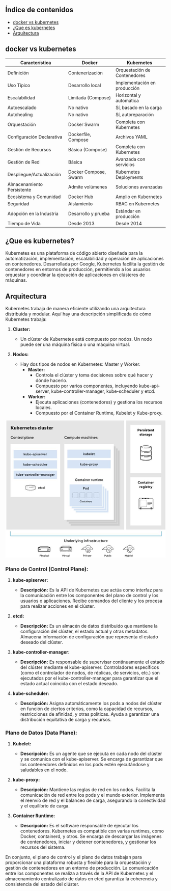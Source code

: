 ## Índice de contenidos
* [docker vs kubernetes](#item1)
* [¿Que es kubernetes](#item2)
* [Arquitectura](#item3)

<a name="item1"></a>
## docker vs kubernetes

| Característica            | Docker              | Kubernetes                |
|---------------------------|---------------------|---------------------------|
| Definición                | Contenerización     | Orquestación de Contenedores|
| Uso Típico                | Desarrollo local    | Implementación en producción|
| Escalabilidad             | Limitada (Compose)  | Horizontal y automática    |
| Autoescalado              | No nativo           | Sí, basado en la carga     |
| Autohealing               | No nativo           | Sí, autoreparación        |
| Orquestación              | Docker Swarm        | Completa con Kubernetes   |
| Configuración Declarativa | Dockerfile, Compose | Archivos YAML             |
| Gestión de Recursos       | Básica (Compose)     | Completa con Kubernetes   |
| Gestión de Red            | Básica               | Avanzada con servicios    |
| Despliegue/Actualización  | Docker Compose, Swarm| Kubernetes Deployments    |
| Almacenamiento Persistente| Admite volúmenes     | Soluciones avanzadas      |
| Ecosistema y Comunidad     | Docker Hub           | Amplio en Kubernetes       |
| Seguridad                 | Aislamiento          | RBAC en Kubernetes        |
| Adopción en la Industria  | Desarrollo y prueba  | Estándar en producción    |
| Tiempo de Vida            | Desde 2013           | Desde 2014                |

<a name="item2"></a>
## ¿Que es kubernetes?

Kubernetes es una plataforma de código abierto diseñada para la automatización, implementación, escalabilidad y operación de aplicaciones en contenedores. Desarrollada por Google, Kubernetes facilita la gestión de contenedores en entornos de producción, permitiendo a los usuarios orquestar y coordinar la ejecución de aplicaciones en clústeres de máquinas.

<a name="item3"></a>
## Arquitectura

Kubernetes trabaja de manera eficiente utilizando una arquitectura distribuida y modular. Aquí hay una descripción simplificada de cómo Kubernetes trabaja:

1. **Cluster:**
   - Un clúster de Kubernetes está compuesto por nodos. Un nodo puede ser una máquina física o una máquina virtual.

2. **Nodos:**
   - Hay dos tipos de nodos en Kubernetes: Master y Worker.
      - **Master:**
         - Controla el clúster y toma decisiones sobre qué hacer y dónde hacerlo.
         - Compuesto por varios componentes, incluyendo kube-api-server, kube-controller-manager, kube-scheduler y etcd.
      - **Worker:**
         - Ejecuta aplicaciones (contenedores) y gestiona los recursos locales.
         - Compuesto por el Container Runtime, Kubelet y Kube-proxy.

![Diagrama](https://github.com/Andherson333333/k8s/blob/main/arquictectura/imagenes/kubernetes-2.JPG)

### Plano de Control (Control Plane):

1. **kube-apiserver:**
   - **Descripción:** Es la API de Kubernetes que actúa como interfaz para la comunicación entre los componentes del plano de control y los usuarios o aplicaciones. Recibe comandos del cliente y los procesa para realizar acciones en el clúster.

2. **etcd:**
   - **Descripción:** Es un almacén de datos distribuido que mantiene la configuración del clúster, el estado actual y otras metadatos. Almacena información de configuración que representa el estado deseado del clúster.

3. **kube-controller-manager:**
   - **Descripción:** Es responsable de supervisar continuamente el estado del clúster mediante el kube-apiserver. Controladores específicos (como el controlador de nodos, de réplicas, de servicios, etc.) son ejecutados por el kube-controller-manager para garantizar que el estado actual coincida con el estado deseado.

4. **kube-scheduler:**
   - **Descripción:** Asigna automáticamente los pods a nodos del clúster en función de ciertos criterios, como la capacidad de recursos, restricciones de afinidad, y otras políticas. Ayuda a garantizar una distribución equitativa de carga y recursos.

### Plano de Datos (Data Plane):

1. **Kubelet:**
   - **Descripción:** Es un agente que se ejecuta en cada nodo del clúster y se comunica con el kube-apiserver. Se encarga de garantizar que los contenedores definidos en los pods estén ejecutándose y saludables en el nodo.

2. **kube-proxy:**
   - **Descripción:** Mantiene las reglas de red en los nodos. Facilita la comunicación de red entre los pods y el mundo exterior. Implementa el reenvío de red y el balanceo de carga, asegurando la conectividad y el equilibrio de carga.

3. **Container Runtime:**
   - **Descripción:** Es el software responsable de ejecutar los contenedores. Kubernetes es compatible con varias runtimes, como Docker, containerd, y otros. Se encarga de descargar las imágenes de contenedores, iniciar y detener contenedores, y gestionar los recursos del sistema.

En conjunto, el plano de control y el plano de datos trabajan para proporcionar una plataforma robusta y flexible para la orquestación y gestión de contenedores en un entorno de producción. La comunicación entre los componentes se realiza a través de la API de Kubernetes y el almacenamiento centralizado de datos en etcd garantiza la coherencia y consistencia del estado del clúster.
